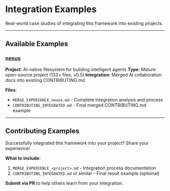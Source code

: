 # Integration Examples

Real-world case studies of integrating this framework into existing projects.

---

## Available Examples

### [nexus](./MERGE_EXPERIENCE_nexus.md)
**Project**: AI-native filesystem for building intelligent agents
**Type**: Mature open-source project (133+ files, v0.5)
**Integration**: Merged AI collaboration docs into existing CONTRIBUTING.md

**Files**:
- `MERGE_EXPERIENCE_nexus.md` - Complete integration analysis and process
- `CONTRIBUTING_INTEGRATED.md` - Final merged CONTRIBUTING.md example

---

## Contributing Examples

Successfully integrated this framework into your project? Share your experience!

**What to include**:
1. `MERGE_EXPERIENCE_<project>.md` - Integration process documentation
2. `CONTRIBUTING_INTEGRATED.md` or similar - Final result example (optional)

**Submit via PR** to help others learn from your integration.
